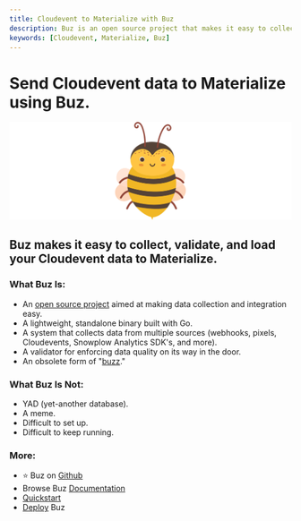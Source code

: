 ```yaml
---
title: Cloudevent to Materialize with Buz
description: Buz is an open source project that makes it easy to collect, validate, and load Cloudevent data to Materialize.
keywords: [Cloudevent, Materialize, Buz]
---
```


# Send Cloudevent data to Materialize using Buz.

![buzz](../../../static/img/buzz.png)


## Buz makes it easy to collect, validate, and load your Cloudevent data to Materialize.


### What Buz Is:

- An [open source project](https://github.com/silverton-io/buz) aimed at making data collection and integration easy.
- A lightweight, standalone binary built with Go.
- A system that collects data from multiple sources (webhooks, pixels, Cloudevents, Snowplow Analytics SDK's, and more).
- A validator for enforcing data quality on its way in the door.
- An obsolete form of "[buzz](https://www.merriam-webster.com/dictionary/buzz)."


### What Buz Is Not:

- YAD (yet-another database).
- A meme.
- Difficult to set up.
- Difficult to keep running.


### More:
- ⭐ Buz on [Github](https://github.com/silverton-io/buz)
- Browse Buz [Documentation](/)
- [Quickstart](/examples/quickstart)
- [Deploy](category/deploying-buz) Buz
